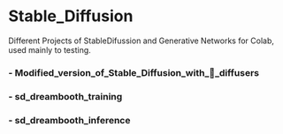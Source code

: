 # Stable_Diffusion
Different Projects of StableDifussion and Generative Networks for Colab, used mainly to testing.

### - Modified_version_of_Stable_Diffusion_with_🧨_diffusers

### - sd_dreambooth_training

### - sd_dreambooth_inference
